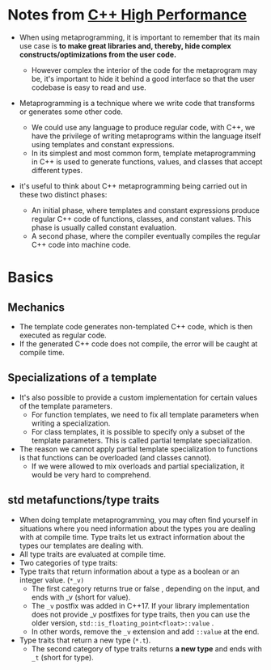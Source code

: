 # Notes from [C++ High Performance](https://www.amazon.com/High-Performance-Master-optimizing-functioning/dp/1839216549)
- When using metaprogramming, it is important to remember that its main use case is **to make great libraries and, thereby, hide complex constructs/optimizations from the user code.**
  - However complex the interior of the code for the metaprogram may be, it's important to hide it behind a good interface so that the user codebase is easy to read and use.
- Metaprogramming is a technique where we write code that transforms or generates some other code.
  - We could use any language to produce regular code, with C++, we have the privilege of writing metaprograms within the language itself using templates and constant expressions.
  - In its simplest and most common form, template metaprogramming in C++ is used to generate functions, values, and classes that accept different types.

- it's useful to think about C++ metaprogramming being carried out in these two distinct phases:
  - An initial phase, where templates and constant expressions produce regular C++ code of functions, classes, and constant values. This phase is usually called constant evaluation.
  - A second phase, where the compiler eventually compiles the regular C++ code into machine code.

# Basics

## Mechanics
- The template code generates non-templated C++ code, which is then executed as regular code.
- If the generated C++ code does not compile, the error will be caught at compile time.

## Specializations of a template
- It's also possible to provide a custom implementation for certain values of the template parameters.
  - For function templates, we need to fix all template parameters when writing a specialization.
  - For class templates, it is possible to specify only a subset of the template parameters. This is called partial template specialization.
- The reason we cannot apply partial template specialization to functions is that functions can be overloaded (and classes cannot). 
  - If we were allowed to mix overloads and partial specialization, it would be very hard to comprehend.

## std metafunctions/type traits
- When doing template metaprogramming, you may often find yourself in situations where you need information about the types you are dealing with at compile time. Type traits let us extract information about the types our templates are dealing with.
- All type traits are evaluated at compile time.
- Two categories of type traits:
- Type traits that return information about a type as a boolean or an integer value. (`*_v)`
  - The first category returns true or false , depending on the input, and ends with _v (short for value).
  - The `_v` postfix was added in C++17. If your library implementation does not provide _v postfixes for type traits, then you can use the older version, `std::is_floating_point<float>::value` .
  - In other words, remove the `_v` extension and add `::value` at the end.
- Type traits that return a new type (`*.t`).
    - The second category of type traits returns **a new type** and ends with `_t` (short for type).

